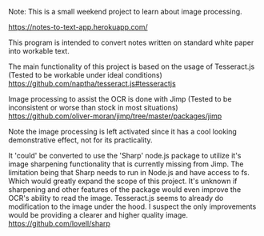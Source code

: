 Note: This is a small weekend project to learn about image processing.

https://notes-to-text-app.herokuapp.com/

This program is intended to convert notes written on standard white paper into workable text.

The main functionality of this project is based on the usage of Tesseract.js (Tested to be workable under ideal conditions)
https://github.com/naptha/tesseract.js#tesseractjs

Image processing to assist the OCR is done with Jimp (Tested to be inconsistent or worse than stock in most situations)
https://github.com/oliver-moran/jimp/tree/master/packages/jimp

Note the image processing is left activated since it has a cool looking demonstrative effect, not for its practicality.

It 'could' be converted to use the 'Sharp' node.js package to utilize it's image sharpening functionality that is currently missing from Jimp.
The limitation being that Sharp needs to run in Node.js and have access to fs. Which would greatly expand the scope of this project.
It's unknown if sharpening and other features of the package would even improve the OCR's ability to read the image.
Tesseract.js seems to already do modification to the image under the hood. I suspect the only improvements would be providing a clearer and higher quality image.
https://github.com/lovell/sharp
